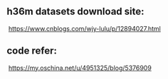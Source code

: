 ## h36m datasets download site:

​    https://www.cnblogs.com/wjy-lulu/p/12894027.html

## code refer:

​    https://my.oschina.net/u/4951325/blog/5376909
